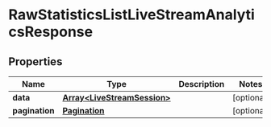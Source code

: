 
# RawStatisticsListLiveStreamAnalyticsResponse

## Properties

Name | Type | Description | Notes
------------ | ------------- | ------------- | -------------
**data** | [**Array&lt;LiveStreamSession&gt;**](LiveStreamSession.md) |  |  [optional]
**pagination** | [**Pagination**](Pagination.md) |  |  [optional]


